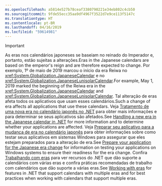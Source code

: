 ```yaml
---
ms.openlocfilehash: a5814e527b78ceaf3380790221e34eb802c4cb50
ms.sourcegitcommit: 9fde55ecc35aa9df4967f3522d7e9ce113f5147c
ms.translationtype: HT
ms.contentlocale: pt-BR
ms.lasthandoff: 04/16/2019
ms.locfileid: "59614981"
---
```


> [!IMPORTANT]
>  <span data-ttu-id="25b85-101">As eras nos calendários japoneses se baseiam no reinado do Imperador e, portanto, estão sujeitas a alterações.</span><span class="sxs-lookup"><span data-stu-id="25b85-101">Eras in the Japanese calendars are based on the emperor's reign and are therefore expected to change.</span></span> <span data-ttu-id="25b85-102">Por exemplo, 1º de maio de 2019 marcou o início da era Reiwa no <xref:System.Globalization.JapaneseCalendar> e no <xref:System.Globalization.JapaneseLunisolarCalendar>.</span><span class="sxs-lookup"><span data-stu-id="25b85-102">For example, May 1, 2019 marked the beginning of the Reiwa era in the <xref:System.Globalization.JapaneseCalendar> and <xref:System.Globalization.JapaneseLunisolarCalendar>.</span></span> <span data-ttu-id="25b85-103">Tal alteração de eras afeta todos os aplicativos que usam esses calendários.</span><span class="sxs-lookup"><span data-stu-id="25b85-103">Such a change of era affects all applications that use these calendars.</span></span> <span data-ttu-id="25b85-104">Veja [Tratamento de uma nova era no calendário japonês no .NET](https://devblogs.microsoft.com/dotnet/handling-a-new-era-in-the-japanese-calendar-in-net/) para obter mais informações e para determinar se seus aplicativos são afetados.</span><span class="sxs-lookup"><span data-stu-id="25b85-104">See [Handling a new era in the Japanese calendar in .NET](https://devblogs.microsoft.com/dotnet/handling-a-new-era-in-the-japanese-calendar-in-net/) for more information and to determine whether your applications are affected.</span></span> <span data-ttu-id="25b85-105">Veja [Preparar seu aplicativo para a mudança de era no calendário japonês](/windows/uwp/design/globalizing/japanese-era-change) para obter informações sobre como testar seus aplicativos em sistemas Windows para assegurar que eles estejam preparados para a alteração de era.</span><span class="sxs-lookup"><span data-stu-id="25b85-105">See [Prepare your application for the Japanese era change](/windows/uwp/design/globalizing/japanese-era-change) for information on testing your applications on Windows systems to ensure their readiness for the era change.</span></span> <span data-ttu-id="25b85-106">Confira [Trabalhando com eras](~/docs/standard/datetime/working-with-calendars.md#working-with-eras) para ver recursos do .NET que dão suporte a calendários com várias eras e confira práticas recomendadas de trabalho com calendários que dão suporte a várias eras.</span><span class="sxs-lookup"><span data-stu-id="25b85-106">See [Working with eras](~/docs/standard/datetime/working-with-calendars.md#working-with-eras) for features in .NET that support calendars with multiple eras and for best practices when working with calendars that support multiple eras.</span></span>
